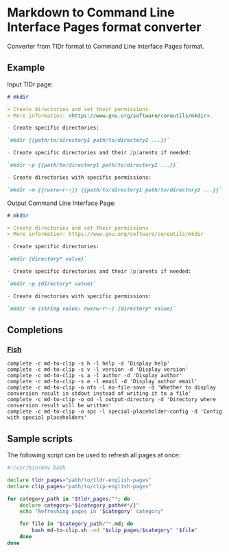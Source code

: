 # Markdown to Command Line Interface Pages format converter

Converter from TlDr format to Command Line Interface Pages format.

## Example

Input TlDr page:

```md
# mkdir

> Create directories and set their permissions.
> More information: <https://www.gnu.org/software/coreutils/mkdir>.

- Create specific directories:

`mkdir {{path/to/directory1 path/to/directory2 ...}}`

- Create specific directories and their [p]arents if needed:

`mkdir -p {{path/to/directory1 path/to/directory2 ...}}`

- Create directories with specific permissions:

`mkdir -m {{rwxrw-r--}} {{path/to/directory1 path/to/directory2 ...}}`
```

Output Command Line Interface Page:

```md
# mkdir

> Create directories and set their permissions
> More information: https://www.gnu.org/software/coreutils/mkdir

- Create specific directories:

`mkdir {directory* value}`

- Create specific directories and their [p]arents if needed:

`mkdir -p {directory* value}`

- Create directories with specific permissions:

`mkdir -m {string value: rwxrw-r--} {directory* value}`
```

## Completions

### [Fish][fish]

```fish
complete -c md-to-clip -s h -l help -d 'Display help'
complete -c md-to-clip -s v -l version -d 'Display version'
complete -c md-to-clip -s a -l author -d 'Display author'
complete -c md-to-clip -s e -l email -d 'Display author email'
complete -c md-to-clip -o nfs -l no-file-save -d 'Whether to display conversion result in stdout instead of writing it to a file'
complete -c md-to-clip -o od -l output-directory -d 'Directory where conversion result will be written'
complete -c md-to-clip -o spc -l special-placeholder-config -d 'Config with special placeholders'
```

[fish]: https://fishshell.com/

## Sample scripts

The following script can be used to refresh all pages at once:

```sh
#!/usr/bin/env bash

declare tldr_pages="path/to/tldr-english-pages"
declare clip_pages="path/to/clip-english-pages"

for category_path in "$tldr_pages/"*; do
    declare category="${category_path##*/}"
    echo "Refreshing pages in '$category' category"

    for file in "$category_path/"*.md; do
        bash md-to-clip.sh -od "$clip_pages/$category" "$file"
    done
done
```
